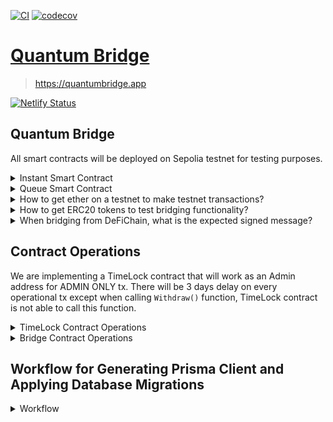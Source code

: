 [![CI](https://github.com/WavesHQ/quantum/actions/workflows/ci.yml/badge.svg)](https://github.com/WavesHQ/quantum/actions/workflows/ci.yml)
[![codecov](https://codecov.io/gh/WavesHQ/quantum/branch/main/graph/badge.svg?token=OXLL8IBZQV)](https://codecov.io/gh/WavesHQ/quantum)

# [Quantum Bridge](https://quantumbridge.app)

> https://quantumbridge.app

[![Netlify Status](https://api.netlify.com/api/v1/badges/4eaec04e-1416-4c65-843e-d7413fb81d2c/deploy-status)](https://app.netlify.com/sites/defichain-erc20-bridge/deploys)

## Quantum Bridge

All smart contracts will be deployed on Sepolia testnet for testing purposes.

<details>
<summary>Instant Smart Contract</summary>

- The instant smart contract is designed for the immediate execution of transactions, offering quick and seamless processing without additional steps. Transactions are executed instantly upon initiation, fully automated to ensure rapid and efficient processing. This makes the instant smart contract particularly suitable for routine operations where speed and efficiency are crucial. By eliminating extra steps and focusing on automation, it simplifies the transaction process and reduces administrative overhead, ensuring that transactions are processed quickly and effectively.

</details>

<details>
<summary>Queue Smart Contract</summary>

- The queue smart contract handles transactions that require an additional step before completion, ensuring a thorough verification process. When a transaction is initiated through this contract, it is placed in a queue and processed only after this verification step is completed. This introduces a delay, allowing for enhanced security by reviewing each transaction before its final execution. The queue smart contract is specifically designed to support transactions from DeFiChain to Ethereum, providing an additional layer of protection and assurance for high-value or sensitive operations.

</details>

<details>
<summary>How to get ether on a testnet to make testnet transactions?</summary>

- Users can get the SepoliaETH via Sepolia Faucet [here](https://sepoliafaucet.com/)
</details>

<details>
<summary>How to get ERC20 tokens to test bridging functionality?</summary>

- The MUSDT and MUSDC contract have been deployed on Sepolia for testing.
- Users will be able to mint tokens by calling the `mint()` function with the respective EOA (Externally Owned Account) or contract address and amount.
</details>

<details>
<summary>When bridging from DeFiChain, what is the expected signed message?</summary>

- Expected message should be similar to `0x9a2618a0503cf675a85e4519fc97890fba5b851d15e02b8bc8f351d22b46580059c03992465695e89fc29e528797972d05de0b34768d5d3d7f772f2422eb9af01b == relayerAddress._signTypedData(domainData, eip712Types, eip712Data)`.
- This data is signed by the relayer address. Data that hasn't been signed by the relayer address will revert with the error `FAKE_SIGNATURE`.
</details>

## Contract Operations

We are implementing a TimeLock contract that will work as an Admin address for ADMIN ONLY tx. There will be 3 days delay on every operational tx except when calling `Withdraw()` function, TimeLock contract is not able to call this function.

<details>
<summary>TimeLock Contract Operations</summary>

Gnosis safe will be implemented with both proposers and executors roles. Only the Timelock smart contract has the role (TIMELOCK_ADMIN_ROLE) to grant roles for now. If we want to grant new roles to new addresses, have to go through a round of scheduling and executing the grantRole functions through the Timelock contract. When revoking privileges, either the revokeRole() or renounceRole() functions must be used.

To execute only Admin transactions, the developer will need to follow these steps:

1.  First, create a transaction using Safe [guide](https://help.safe.global/en/articles/3738081-contract-interactions).
2.  After providing the contract address and ABI, the developer can select the contract method (in this case, we will try to change the transaction fee).
3.  Select "Schedule". According to the Schedule() function, the following arguments need to be provided:

    - `address target`
    - `uint256 value`
    - `bytes calldata data`
    - `bytes32 predecessor`
    - `bytes32 salt`
    - `uint256 delay`

    - The target address is the Proxy Bridge.
    - The value will usually be 0.
    - The data is the encoded data of the function and arguments (BridgeV1Interface.encodeFunctionData('changeTxFee', [100])).
    - Predecessor should almost always be 0x0 unless we have a prerequisite transaction.
    - Salt will be in incremented order (e.g., 0x0...1, 0x0...2, 0x0...3, and so on)
    - Delay (in seconds) should be >= `getMinDelay()` which will be set to 3 days.

4.  Salt can be `0x0000000000000000000000000000000000000000000000000000000000000000` for 1st transaction,
    `0x0000000000000000000000000000000000000000000000000000000000000001` for 2nd transaction and so on.

        - The reason behind choosing different salt is to avoid having the same operation identifier again.

5.  After scheduling the transaction using a timelock, the developer must call the execute() function with the provided arguments (same as above). - If the execute() function is called before the specified `delay` time has passed, the transaction will revert with the error message "TimelockController: operation is not ready". This is because the timelock is designed to ensure that the specified delay time has elapsed before the transaction can be executed. - Once the delay time has passed, the transaction can be executed normally.
</details>

<details>
<summary>Bridge Contract Operations</summary>

### Bridge Contract Account Permission

- There are only two roles: DEFAULT_ADMIN_ROLE and WITHDRAW_ROLE.
- The TimeLock contract is assigned the DEFAULT_ADMIN_ROLE, while another Gnosis Safe is assigned the WITHDRAW_ROLE.
- The DEFAULT_ADMIN_ROLE has the ability to grant both roles to other addresses, but these changes will happen instantly once executed.
- Both addresses can renounce their own roles by calling the renounceRole() function.

### Bridge ERC20 tokens - to transfer ERC20 tokens from an EOA to the Bridge

- Once approving the bridge contract, user will call the `bridgeToDeFiChain()` function with following arguments:
  - `_defiAddress`- address on Defi Chain that receiving funds
  - `_tokenAddress` - ERC20 token's address
  - `_amount` amount to bridge over to Defi chain.

### Add supported token

- Only an address with the Admin role can call the `addSupportedTokens()` function.
  - This function sets the `_tokenCap` for an ERC20 token or ETH, identified by its `_tokenAddress`.
  - All tokens added will be immediately supported by the bridge.
  - For ETH, use `address(0)` as the `_tokenAddress`.
  - The `_tokenCap` defines the maximum balance of tokens the contract can hold for each `_tokenAddress`. Any funds exceeding this cap will be transferred to a specified wallet address in the event of a flush.
  - After adding a supported token to the smart contract, update the token symbol in the server's [.env](./apps/server/.env#L42-L43) variables: `SUPPORTED_EVM_TOKENS` and `SUPPORTED_DFC_TOKENS`.

### Remove Supported Token

- Only an address with the Admin role can call the `removeSupportedTokens()` function. This function also sets the `_tokenCap` to `0`.
- After removing a supported token from the smart contract, remove the token symbol from the server's [.env](./apps/server/.env#L42-L43) variables: `SUPPORTED_EVM_TOKENS` and `SUPPORTED_DFC_TOKENS`.

### Withdraw

- `withdraw()` function when called will withdraw an ERC20 token and ETH (address == 0x0). Only the address with the WITHDRAW role can call this function.

### flushMultipleTokenFunds

- `flushMultipleTokenFunds(uint256 _fromIndex, uint256 _toIndex)` function to flush the excess funds `(token.balanceOf(Bridge) - tokenCap)` across supported tokens to a hardcoded address (`flushReceiveAddress`) anyone can call this function.
  - For example, calling flushMultipleTokenFunds(0,3), only the tokens at index 0, 1 and 2 will be flushed.
  - This applies to all tokens and ETH.
  - only funds exceeding respective `_tokenCap` will be transferred to a specified wallet address in the event of a flush.

### flushFundPerToken

- `flushFundPerToken(address _tokenAddress)` is doing same as above function, however doing on token basis instead of from and to indexes.

### Change Flush Receive Address

- Admin address can change `flushReceiveAddress`.
  - `changeFlushReceiveAddress` function will reset the `flushReceiveAddress` to new address.

### Change relayer address

- Admin address can change `relayerAddress`.
  - The relayer address will primarily be used for verifying the signature that is signed by the server.
  - The server will need to sign with the corresponding private key of the relayer address.

### Transaction fee change

- Only address with Admin role can change `transactionFee`.
  - Initial fee will be set to 0%.
  - This means that if the user bridges `X` tokens, 100% of X will be bridged to defiChain.
  - If in the future, fee > 0, respected amount will be sent to `communityWallet`.

### Change Tx Fee AddressHere's the continuation of the markdown with improved indentation and formatting within collapsible sections:

### Change Tx Fee Address

- Only address with admin role can change `communityWallet`.
  - This is where the tx fees upon bridging will go.

### Change Token Cap

- Only address with admin role can change `tokenCap`.

### Modify admin and operational address

- `grantRole` and `revokeRole` will be used to grant a role to new addresses and revoke the existing addresses role respectively.
- Only Admin address can make these changes.

## Deployed Smart Contracts on Sepolia Testnet

<details>
<summary>Deploy ERC20 Tokens 'MUSDT' & 'MUSDC'</summary>

- To deploy ERC20 tokens, user will have to run the command:
  - `npx hardhat run --network sepolia ./scripts/deployERC20.ts` in the smartContract directory.
- To verify the said tokens and other contracts, there would be a prompt on the terminal after running the deployment command that developers will need to follow.
- Developers need to deploy the `BridgeV1` implementation contract before the `BridgeProxy`.
  - `BridgeProxy` should only need to be deployed _once_ to a blockchain. Subsequent deployments should only be deploying the implementation contract (`BridgeV2`, `BridgeV3`, etc.), before calling `_upgradeTo` of the `BridgeProxy` contract.
  - This follows the [proxy pattern](https://blog.openzeppelin.com/proxy-patterns/), with the behavior being inherited from `OpenZeppelin` proxy contracts.
- `BridgeV1` can be deployed with the command:
  - `npx hardhat run --network sepolia ./scripts/deployBridgeImplementation.ts`
- `BridgeProxy` can be deployed with:
  - `npx hardhat run --network sepolia ./scripts/deployBridgeProxy.ts`
- Before running the above command, following `vars` need to be addressed:
  - `ADMIN_ADDRESS`
  - `OPERATIONAL_ADDRESS`
  - `RELAYER_ADDRESS`
  - `TRANSACTION_FEE`
  - `BRIDGE_IMPLEMENTATION_ADDRESS` aka `BridgeV1` contract address.

</details>

## Mainnet Addresses

<details>
<summary>TimeLock</summary>

- Time Lock Contract address:
  - [0xbfe4a2126313bcdc44daf3551b9f22ddda02c937](https://etherscan.io/address/0xbfe4a2126313bcdc44daf3551b9f22ddda02c937)

</details>

<details>
<summary>BridgeV1</summary>

- BridgeV1 Contract address:
  - [0x7bdbd5675bad2653cba9bc0e09564dd8d7b53957](https://etherscan.io/address/0x7bdbd5675bad2653cba9bc0e09564dd8d7b53957)

</details>

<details>
<summary>BridgeProxy</summary>

- BridgeProxy Contract address:
  - [0x54346d39976629b65ba54eac1c9ef0af3be1921b](https://etherscan.io/address/0x54346d39976629b65ba54eac1c9ef0af3be1921b)

</details>

<details>
<summary>BridgeQueue</summary>

- BridgeQueue Contract address:
  - [0x180520fffecb138a042b473aa131673deff40cdb](https://etherscan.io/address/0x180520fffecb138a042b473aa131673deff40cdb)

</details>

<details>
<summary>BridgeQueueProxy</summary>

- BridgeQueueProxy Contract address:
  - [0xba188cdec7b48e6f1079256208b96f067e385ff1](https://etherscan.io/address/0xba188cdec7b48e6f1079256208b96f067e385ff1)

</details>

## Sepolia Testnet Addresses

<details>
<summary>Mock USDT</summary>

- [0x5e19180828c6942b42e3cE860C564610e064fEee](https://sepolia.etherscan.io/address/0x5e19180828c6942b42e3cE860C564610e064fEee)

</details>

<details>
<summary>Mock USDC</summary>

- [0x754028ed11D02f8f255410d32704839C33142b44](https://sepolia.etherscan.io/address/0x754028ed11D02f8f255410d32704839C33142b44)

</details>

<details>
<summary>Mock EUROC</summary>

- [0xc8042c992c9627dF9e84ddf57Bc6adc1AB9C3acd](https://sepolia.etherscan.io/address/0xc8042c992c9627dF9e84ddf57Bc6adc1AB9C3acd)

</details>

<details>
<summary>Mock DFI</summary>

- [0x1f84B07483AC2D5f212a7bF14184310baE087448](https://sepolia.etherscan.io/address/0x1f84B07483AC2D5f212a7bF14184310baE087448)

</details>

<details>
<summary>Mock WBTC</summary>

- [0x8B3d701B187D8Eb8c0b9368AebbAAFC62D3fa0e1](https://sepolia.etherscan.io/address/0x8B3d701B187D8Eb8c0b9368AebbAAFC62D3fa0e1)

</details>

<details>
<summary>Mock MaticToken</summary>

- [0x0B36470228F0B8C8E0313ba0C4356520F50cE85b](https://sepolia.etherscan.io/address/0x0B36470228F0B8C8E0313ba0C4356520F50cE85b)

</details>

<details>
<summary>Timelock Controller</summary>

- [0x7A5A990EBaC71e56538C9311A6E080fe6e6Cdf0A](https://sepolia.etherscan.io/address/0x7A5A990EBaC71e56538C9311A6E080fe6e6Cdf0A)

</details>

<details>
<summary>Bridge Queue Proxy</summary>

- [0x29D6d5f8ad010b548D0dC68d8b50c043c4bED1Cc](https://sepolia.etherscan.io/address/0x29D6d5f8ad010b548D0dC68d8b50c043c4bED1Cc)

</details>

<details>
<summary>Bridge Queue</summary>

- [0x964B2feE939aa623869c7380f4e83789f98b2e88](https://sepolia.etherscan.io/address/0x964B2feE939aa623869c7380f4e83789f98b2e88)

</details>

<details>
<summary>Bridge V1 Proxy</summary>

- [0x62cAa18a745b3d61E81f64e5B47c1A21dE8155bA](https://sepolia.etherscan.io/address/0x62cAa18a745b3d61E81f64e5B47c1A21dE8155bA)

</details>

<details>
<summary>Bridge V1</summary>

- [0xD321B5EfB5E8E3aE630d13DB2A00eB50eEBEFd4E](https://sepolia.etherscan.io/address/0xD321B5EfB5E8E3aE630d13DB2A00eB50eEBEFd4E)

</details>

## Fund Bridge ERC20 Tokens

<details>
<summary>Add funds</summary>

- Anyone can send funds to the bridge contract. Ideally, this should be done by liquidity providers.
- If there are tokens sent by other addresses to the contract, those tokens will be unaccounted for.
- Admins can send ERC20 tokens via the `transfer(address _to, uint256 _amount)` function or utilizing wallets such as Metamask.

</details>
</details>

## Workflow for Generating Prisma Client and Applying Database Migrations

<details>
<summary>Workflow</summary>

- After making changes to the database schema in `schema.prisma`, run `cd apps/server` in the terminal (/bridge).
- Run `./with-db generate` to generate the Prisma Client.
- Run `./with-db migrate dev` to migrate and apply database migrations in the development environment.

</details>
